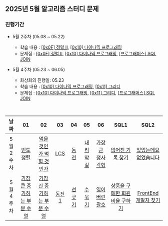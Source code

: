 ## 2025년 5월 알고리즘 스터디 문제

### 진행기간
- 5월 2주차 (05.08 ~ 05.22)
    - 학습 내용 : [[0x0F] 정렬 II](https://blog.encrypted.gg/966), [[0x10] 다이나믹 프로그래밍](https://blog.encrypted.gg/974)
    - 문제집 : [[0x0F] 정렬 II](https://github.com/encrypted-def/basic-algo-lecture/blob/master/workbook/0x0F.md), [[0x10] 다이나믹 프로그래밍](https://github.com/encrypted-def/basic-algo-lecture/blob/master/workbook/0x10.md), [[프로그래머스] SQL JOIN](https://school.programmers.co.kr/learn/courses/30/parts/17046)

- 5월 4주차 (05.23 ~ 06.05)
    - 화상회의 진행일: 05.23
    - 학습 내용 : [[0x10] 다이나믹 프로그래밍](https://blog.encrypted.gg/974), [[0x11] 그리디](https://blog.encrypted.gg/975)
    - 문제집 :  [[0x10] 다이나믹 프로그래밍](https://github.com/encrypted-def/basic-algo-lecture/blob/master/workbook/0x10.md), [[0x11] 그리디](https://github.com/encrypted-def/basic-algo-lecture/blob/master/workbook/0x11.md), [[프로그래머스] SQL JOIN](https://school.programmers.co.kr/learn/courses/30/parts/17046)

<br />

| 날짜 | 01 | 02 | 03 | 04 | 05 | 06 | SQL1 | SQL2 |
| :---: | :---: | :---: | :---: | :---: | :---: | :---: | :---: | :---: |
| 5월 2주차 | [빈도 정렬](https://www.acmicpc.net/problem/2910) | [먹을 것인가 먹힐 것인가](https://www.acmicpc.net/problem/7795) | [LCS](https://www.acmicpc.net/problem/9251) | [동전](https://www.acmicpc.net/problem/9084) | [내리막 길](https://www.acmicpc.net/problem/1520) | [가장 큰 정사각형](https://www.acmicpc.net/problem/1915) | [없어진 기록 찾기](https://school.programmers.co.kr/learn/courses/30/lessons/59042) | [있었는데요 없었습니다](https://school.programmers.co.kr/learn/courses/30/lessons/59043) |
| 5월 4주차 | [가장 큰 증가하는 부분 수열](https://www.acmicpc.net/problem/11055) | [가장 긴 증가하는 부분 수열](https://www.acmicpc.net/problem/11053) | [동전 1](https://www.acmicpc.net/problem/2293) | [선 긋기](https://www.acmicpc.net/problem/2170) | [수 묶기](https://www.acmicpc.net/problem/1744) | [잃어버린 괄호](https://www.acmicpc.net/problem/15415) | [상품을 구매한 회원 비율 구하기](https://school.programmers.co.kr/learn/courses/30/lessons/131534) | [FrontEnd 개발자 찾기](https://school.programmers.co.kr/learn/courses/30/lessons/276035) |
